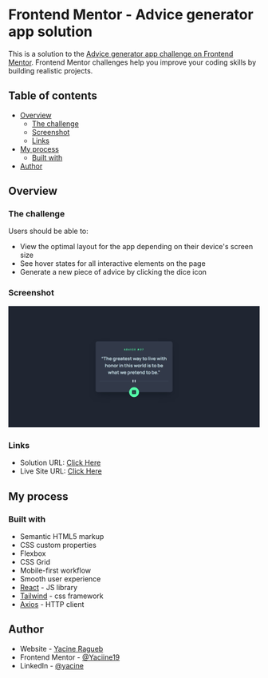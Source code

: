 # Frontend Mentor - Advice generator app solution

This is a solution to the [Advice generator app challenge on Frontend Mentor](https://www.frontendmentor.io/challenges/advice-generator-app-QdUG-13db). Frontend Mentor challenges help you improve your coding skills by building realistic projects.

## Table of contents

- [Overview](#overview)
  - [The challenge](#the-challenge)
  - [Screenshot](#screenshot)
  - [Links](#links)
- [My process](#my-process)
  - [Built with](#built-with)
- [Author](#author)

## Overview

### The challenge

Users should be able to:

- View the optimal layout for the app depending on their device's screen size
- See hover states for all interactive elements on the page
- Generate a new piece of advice by clicking the dice icon

### Screenshot

![](public/screenshot.jpeg)

### Links

- Solution URL: [Click Here](https://github.com/Yaciine19/Frontend-challenge-3/tree/master/advice-generator-app-main)
- Live Site URL: [Click Here](https://advice-generator-challenge-3.vercel.app/)

## My process

### Built with

- Semantic HTML5 markup
- CSS custom properties
- Flexbox
- CSS Grid
- Mobile-first workflow
- Smooth user experience
- [React](https://reactjs.org/) - JS library
- [Tailwind](https://tailwindcss.com/) - css framework
- [Axios](https://axios-http.com/) - HTTP client

## Author

- Website - [Yacine Ragueb](https://yacineragueb.vercel.app/)
- Frontend Mentor - [@Yaciine19](https://www.frontendmentor.io/profile/Yaciine19)
- LinkedIn - [@yacine](https://www.linkedin.com/in/yacine-ragueb-8033a9302/)

